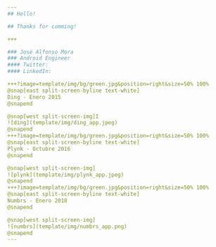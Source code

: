 ```yaml
---
## Hello!

## Thanks for comming!

+++

### José Alfonso Mora
### Android Engineer
#### Twitter:
#### LinkedIn:

+++?image=template/img/bg/green.jpg&position=right&size=50% 100%
@snap[east split-screen-byline text-white]
Ding - Enero 2015
@snapend

@snap[west split-screen-img]I
![ding](template/img/ding_app.jpeg)
@snapend
+++?image=template/img/bg/green.jpg&position=right&size=50% 100%
@snap[east split-screen-byline text-white]
Plynk - Octubre 2016
@snapend

@snap[west split-screen-img]
![plynk](template/img/plynk_app.jpeg)
@snapend
+++?image=template/img/bg/green.jpg&position=right&size=50% 100%
@snap[east split-screen-byline text-white]
Numbrs - Enero 2018
@snapend

@snap[west split-screen-img]
![numbrs](template/img/numbrs_app.png)
@snapend
---
```

